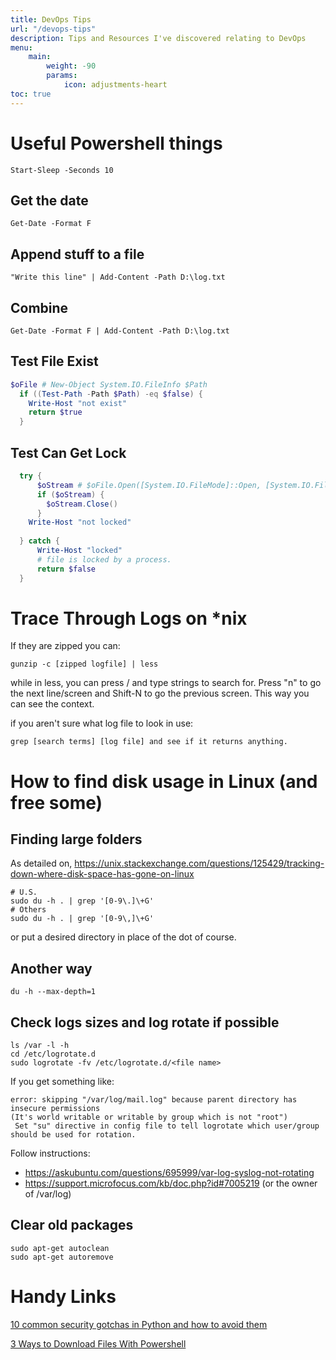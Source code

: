 ```yaml
---
title: DevOps Tips
url: "/devops-tips"
description: Tips and Resources I've discovered relating to DevOps
menu:
    main: 
        weight: -90
        params:
            icon: adjustments-heart
toc: true
---
```

# Useful Powershell things #

  ```
  Start-Sleep -Seconds 10
  ```

## Get the date ##
  ```
  Get-Date -Format F
  ```

## Append stuff to a file ##
  ```
  "Write this line" | Add-Content -Path D:\log.txt
  ```

## Combine ##
  ```
  Get-Date -Format F | Add-Content -Path D:\log.txt
  ```

## Test File Exist ##
```Powershell
$oFile # New-Object System.IO.FileInfo $Path
  if ((Test-Path -Path $Path) -eq $false) {
    Write-Host "not exist"
    return $true
  }
```

## Test Can Get Lock ##
```Powershell
  try {
      $oStream # $oFile.Open([System.IO.FileMode]::Open, [System.IO.FileAccess]::ReadWrite, [System.IO.FileShare]::None)
      if ($oStream) {
        $oStream.Close()
      }
    Write-Host "not locked" 
  
  } catch {
      Write-Host "locked" 
      # file is locked by a process.
      return $false
  }
```

# Trace Through Logs on *nix #


If they are zipped you can:

```
gunzip -c [zipped logfile] | less
```

while in less, you can press / and type strings to search for. Press "n" to go the next line/screen and  Shift-N to go the previous screen. This way you can see the context.

if you aren't sure what log file to look in use:
```
grep [search terms] [log file] and see if it returns anything.
```

# How to find disk usage in Linux (and free some) #
## Finding large folders ##

As detailed on, https://unix.stackexchange.com/questions/125429/tracking-down-where-disk-space-has-gone-on-linux
```
# U.S.
sudo du -h . | grep '[0-9\.]\+G'
# Others
sudo du -h . | grep '[0-9\,]\+G'
```

or put a desired directory in place of the dot of course.

## Another way ##
```
du -h --max-depth=1
```

## Check logs sizes and log rotate if possible ##
```
ls /var -l -h
cd /etc/logrotate.d
sudo logrotate -fv /etc/logrotate.d/<file name>
```

If you get something like:
```
error: skipping "/var/log/mail.log" because parent directory has insecure permissions 
(It's world writable or writable by group which is not "root")
 Set "su" directive in config file to tell logrotate which user/group should be used for rotation.
```

Follow instructions:
* https://askubuntu.com/questions/695999/var-log-syslog-not-rotating
* https://support.microfocus.com/kb/doc.php?id#7005219 (or the owner of /var/log)


## Clear old packages ##
```
sudo apt-get autoclean
sudo apt-get autoremove
```

# Handy Links #
[10 common security gotchas in Python and how to avoid them](https://hackernoon.com/10-common-security-gotchas-in-python-and-how-to-avoid-them-e19fbe265e03?mkt_tok=eyJpIjoiT1RrNU9XTm1abUl6WTJOaiIsInQiOiJRXC9CbnZRMzZCc0tVcmtxZDU1QU1hSGtzaVwvRGtDYWY4cTh2bE1kazJKNkNINmdQZDM5ZkZqempMUkhKK1pndHFheFFqTWpoQ2E0U2ZTaElsaFNjd1RoekNkZ2UzY21SVlwvVnB4aHc4d2IxN2FiZEkxZDkwMFlMV0pJbm5yeXNGRyJ9)

[3 Ways to Download Files With Powershell](https://blog.jourdant.me/post/3-ways-to-download-files-with-powershell)